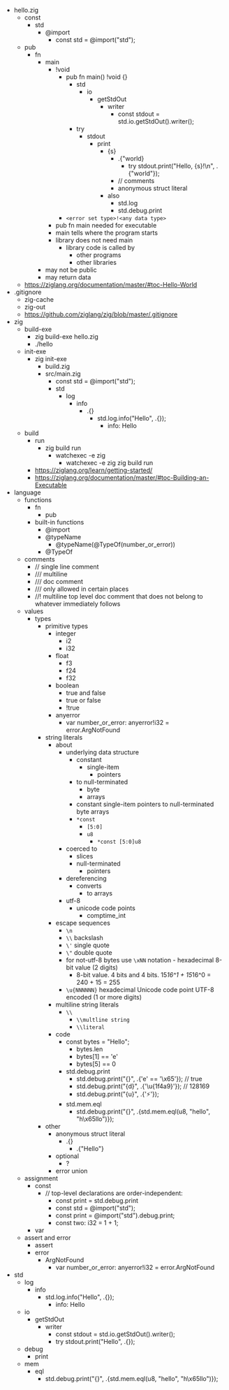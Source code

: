 - hello.zig
  - const
    - std
      - @import
        - const std = @import("std");
  - pub
    - fn
      - main
        - !void
          - pub fn main() !void {}
            - std
              - io
                - getStdOut
                  - writer
                    - const stdout = std.io.getStdOut().writer();
            - try
              - stdout
                - print
                  - {s}
                    - .{"world}
                      - try stdout.print("Hello, {s}!\n", .{"world"});
                    - // comments
                    - anonymous struct literal
                  - also
                    - std.log
                    - std.debug.print
          - `<error set type>!<any data type>`
        - pub fn main needed for executable
        - main tells where the program starts
        - library does not need main
          - library code is called by
            - other programs
            - other libraries
      - may not be public
      - may return data
  - https://ziglang.org/documentation/master/#toc-Hello-World
- .gitignore
  - zig-cache
  - zig-out
  - https://github.com/ziglang/zig/blob/master/.gitignore
- zig
  - build-exe
    - zig build-exe hello.zig
    - ./hello
  - init-exe
    - zig init-exe
      - build.zig
      - src/main.zig
        - const std = @import("std");
        - std
          - log
            - info
              - .{}
                - std.log.info("Hello", .{});
                  - info: Hello
  - build
    - run
      - zig build run
        - watchexec -e zig
          - watchexec -e zig zig build run
    - https://ziglang.org/learn/getting-started/
    - https://ziglang.org/documentation/master/#toc-Building-an-Executable
- language
  - functions
    - fn
      - pub
    - built-in functions
      - @import
      - @typeName
        - @typeName(@TypeOf(number_or_error))
      - @TypeOf
  - comments
    - // single line comment
    - /// multiline
    - /// doc comment
    - /// only allowed in certain places
    - //! multiline top level doc comment that does not belong to whatever immediately follows
  - values
    - types
      - primitive types
        - integer
          - i2
          - i32
        - float
          - f3
          - f24
          - f32
        - boolean
          - true and false
          - true or false
          - !true
        - anyerror
          - var number_or_error: anyerror!i32 = error.ArgNotFound
      - string literals
        - about
          - underlying data structure
            - constant
              - single-item
                - pointers
            - to null-terminated
              - byte
              - arrays
            - constant single-item pointers to null-terminated byte arrays
            - `*const`
              - `[5:0]`
              - `u8`
                - `*const [5:0]u8`
          - coerced to
            - slices
            - null-terminated
              - pointers
          - dereferencing
            - converts
              - to arrays
          - utf-8
            - unicode code points
              - comptime_int
        - escape sequences
          - `\n`
          - `\\` backslash
          - `\'` single quote
          - `\"` double quote
          - for not-utf-8 bytes use `\xNN` notation - hexadecimal 8-bit value (2 digits)
            - 8-bit value. 4 bits and 4 bits. 15*16^1 + 15*16^0 = 240 + 15 = 255
          - `\u{NNNNNN}` hexadecimal Unicode code point UTF-8 encoded (1 or more digits)
        - multiline string literals
          - `\\`
            - `\\multline string`
            - `\\literal`
        - code
          - const bytes = "Hello";
            - bytes.len
            - bytes[1] == 'e'
            - bytes[5] == 0
          - std.debug.print
            - std.debug.print("{}", .{'e' == '\x65'}); // true
            - std.debug.print("{d}", .{'\u{1f4a9}'}); // 128169
            - std.debug.print("{u}", .{'⚡'});
          - std.mem.eql
            - std.debug.print("{}", .{std.mem.eql(u8, "hello", "h\x65llo")});
      - other
        - anonymous struct literal
          - .{}
            - .{"Hello"}
        - optional
          - ?
        - error union
  - assignment
    - const
      - // top-level declarations are order-independent:
        - const print = std.debug.print
        - const std = @import("std");
        - const print = @import("std").debug.print;
        - const two: i32 = 1 + 1;
    - var
  - assert and error
    - assert
    - error
      - ArgNotFound
        - var number_or_error: anyerror!i32 = error.ArgNotFound
- std
  - log
    - info
      - std.log.info("Hello", .{});
        - info: Hello
  - io
    - getStdOut
      - writer
        - const stdout = std.io.getStdOut().writer();
        - try stdout.print("Hello", .{});
  - debug
    - print
  - mem
    - eql
      - std.debug.print("{}", .{std.mem.eql(u8, "hello", "h\x65llo")});
